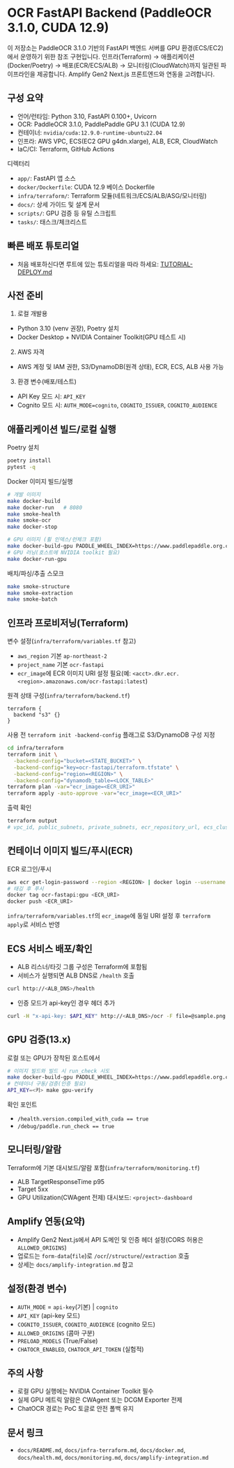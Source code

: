 # OCR FastAPI Backend (PaddleOCR 3.1.0, CUDA 12.9)

이 저장소는 PaddleOCR 3.1.0 기반의 FastAPI 백엔드 서버를 GPU 환경(ECS/EC2)에서 운영하기 위한 참조 구현입니다. 인프라(Terraform) → 애플리케이션(Docker/Poetry) → 배포(ECR/ECS/ALB) → 모니터링(CloudWatch)까지 일관된 파이프라인을 제공합니다. Amplify Gen2 Next.js 프론트엔드와 연동을 고려합니다.

## 구성 요약

- 언어/런타임: Python 3.10, FastAPI 0.100+, Uvicorn
- OCR: PaddleOCR 3.1.0, PaddlePaddle GPU 3.1 (CUDA 12.9)
- 컨테이너: `nvidia/cuda:12.9.0-runtime-ubuntu22.04`
- 인프라: AWS VPC, ECS(EC2 GPU g4dn.xlarge), ALB, ECR, CloudWatch
- IaC/CI: Terraform, GitHub Actions

디렉터리

- `app/`: FastAPI 앱 소스
- `docker/Dockerfile`: CUDA 12.9 베이스 Dockerfile
- `infra/terraform/`: Terraform 모듈(네트워크/ECS/ALB/ASG/모니터링)
- `docs/`: 상세 가이드 및 설계 문서
- `scripts/`: GPU 검증 등 유틸 스크립트
- `tasks/`: 태스크/체크리스트

## 빠른 배포 튜토리얼

- 처음 배포하신다면 루트에 있는 튜토리얼을 따라 하세요: [TUTORIAL-DEPLOY.md](TUTORIAL-DEPLOY.md)

## 사전 준비

1. 로컬 개발용

- Python 3.10 (venv 권장), Poetry 설치
- Docker Desktop + NVIDIA Container Toolkit(GPU 테스트 시)

2. AWS 자격

- AWS 계정 및 IAM 권한, S3/DynamoDB(원격 상태), ECR, ECS, ALB 사용 가능

3. 환경 변수(배포/테스트)

- API Key 모드 시: `API_KEY`
- Cognito 모드 시: `AUTH_MODE=cognito`, `COGNITO_ISSUER`, `COGNITO_AUDIENCE`

## 애플리케이션 빌드/로컬 실행

Poetry 설치

```bash
poetry install
pytest -q
```

Docker 이미지 빌드/실행

```bash
# 개발 이미지
make docker-build
make docker-run   # 8080
make smoke-health
make smoke-ocr
make docker-stop

# GPU 이미지 (휠 인덱스/런체크 포함)
make docker-build-gpu PADDLE_WHEEL_INDEX=https://www.paddlepaddle.org.cn/whl/linux/gpu
# GPU 러닝(호스트에 NVIDIA toolkit 필요)
make docker-run-gpu
```

배치/파싱/추출 스모크

```bash
make smoke-structure
make smoke-extraction
make smoke-batch
```

## 인프라 프로비저닝(Terraform)

변수 설정(`infra/terraform/variables.tf` 참고)

- `aws_region` 기본 `ap-northeast-2`
- `project_name` 기본 `ocr-fastapi`
- `ecr_image`에 ECR 이미지 URI 설정 필요(예: `<acct>.dkr.ecr.<region>.amazonaws.com/ocr-fastapi:latest`)

원격 상태 구성(`infra/terraform/backend.tf`)

```hcl
terraform {
  backend "s3" {}
}
```

사용 전 `terraform init -backend-config` 플래그로 S3/DynamoDB 구성 지정

```bash
cd infra/terraform
terraform init \
  -backend-config="bucket=<STATE_BUCKET>" \
  -backend-config="key=ocr-fastapi/terraform.tfstate" \
  -backend-config="region=<REGION>" \
  -backend-config="dynamodb_table=<LOCK_TABLE>"
terraform plan -var="ecr_image=<ECR_URI>"
terraform apply -auto-approve -var="ecr_image=<ECR_URI>"
```

출력 확인

```bash
terraform output
# vpc_id, public_subnets, private_subnets, ecr_repository_url, ecs_cluster_name, asg_gpu_name
```

## 컨테이너 이미지 빌드/푸시(ECR)

ECR 로그인/푸시

```bash
aws ecr get-login-password --region <REGION> | docker login --username AWS --password-stdin <acct>.dkr.ecr.<region>.amazonaws.com
# 태깅 후 푸시
docker tag ocr-fastapi:gpu <ECR_URI>
docker push <ECR_URI>
```

`infra/terraform/variables.tf`의 `ecr_image`에 동일 URI 설정 후 `terraform apply`로 서비스 반영

## ECS 서비스 배포/확인

- ALB 리스너/타깃 그룹 구성은 Terraform에 포함됨
- 서비스가 실행되면 ALB DNS로 `/health` 호출

```bash
curl http://<ALB_DNS>/health
```

- 인증 모드가 api-key인 경우 헤더 추가

```bash
curl -H "x-api-key: $API_KEY" http://<ALB_DNS>/ocr -F file=@sample.png
```

## GPU 검증(13.x)

로컬 또는 GPU가 장착된 호스트에서

```bash
# 이미지 빌드와 빌드 시 run_check 시도
make docker-build-gpu PADDLE_WHEEL_INDEX=https://www.paddlepaddle.org.cn/whl/linux/gpu
# 컨테이너 구동/검증(인증 필요)
API_KEY=<키> make gpu-verify
```

확인 포인트

- `/health.version.compiled_with_cuda == true`
- `/debug/paddle.run_check == true`

## 모니터링/알람

Terraform에 기본 대시보드/알람 포함(`infra/terraform/monitoring.tf`)

- ALB TargetResponseTime p95
- Target 5xx
- GPU Utilization(CWAgent 전제)
  대시보드: `<project>-dashboard`

## Amplify 연동(요약)

- Amplify Gen2 Next.js에서 API 도메인 및 인증 헤더 설정(CORS 허용은 `ALLOWED_ORIGINS`)
- 업로드는 `form-data`(`file`)로 `/ocr`/`/structure`/`/extraction` 호출
- 상세는 `docs/amplify-integration.md` 참고

## 설정(환경 변수)

- `AUTH_MODE` = `api-key`(기본) | `cognito`
- `API_KEY` (api-key 모드)
- `COGNITO_ISSUER`, `COGNITO_AUDIENCE` (cognito 모드)
- `ALLOWED_ORIGINS` (콤마 구분)
- `PRELOAD_MODELS` (True/False)
- `CHATOCR_ENABLED`, `CHATOCR_API_TOKEN` (실험적)

## 주의 사항

- 로컬 GPU 실행에는 NVIDIA Container Toolkit 필수
- 실제 GPU 메트릭 알람은 CWAgent 또는 DCGM Exporter 전제
- ChatOCR 경로는 PoC 토글로 안전 폴백 유지

## 문서 링크

- `docs/README.md`, `docs/infra-terraform.md`, `docs/docker.md`, `docs/health.md`, `docs/monitoring.md`, `docs/amplify-integration.md`

